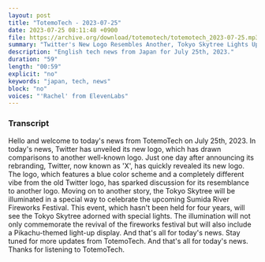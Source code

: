 ```yaml
---
layout: post
title: "TotemoTech - 2023-07-25"
date: 2023-07-25 08:11:48 +0900
file: https://archive.org/download/totemotech/totemotech_2023-07-25.mp3
summary: "Twitter's New Logo Resembles Another, Tokyo Skytree Lights Up for Fireworks Festival, & more…"
description: "English tech news from Japan for July 25th, 2023."
duration: "59"
length: "00:59"
explicit: "no"
keywords: "japan, tech, news"
block: "no"
voices: "'Rachel' from ElevenLabs"
---
```


### Transcript

Hello and welcome to today's news from TotemoTech on July 25th, 2023. In today's news, Twitter has unveiled its new logo, which has drawn comparisons to another well-known logo. Just one day after announcing its rebranding, Twitter, now known as 'X', has quickly revealed its new logo. The logo, which features a blue color scheme and a completely different vibe from the old Twitter logo, has sparked discussion for its resemblance to another logo. Moving on to another story, the Tokyo Skytree will be illuminated in a special way to celebrate the upcoming Sumida River Fireworks Festival. This event, which hasn't been held for four years, will see the Tokyo Skytree adorned with special lights. The illumination will not only commemorate the revival of the fireworks festival but will also include a Pikachu-themed light-up display. And that's all for today's news. Stay tuned for more updates from TotemoTech.   And that's all for today's news. Thanks for listening to TotemoTech.
